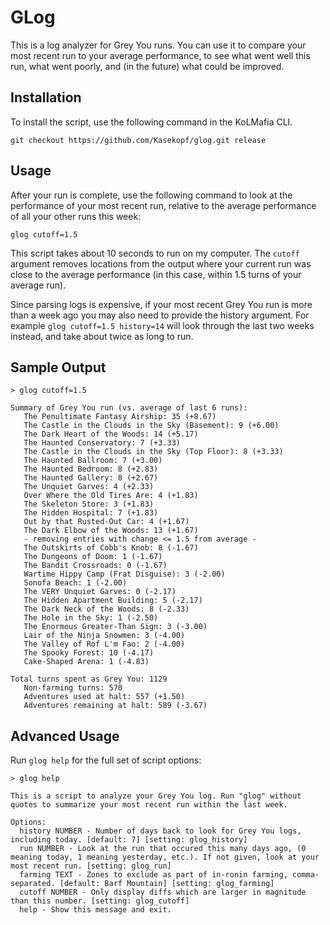 # GLog

This is a log analyzer for Grey You runs. You can use it to compare your most recent run to your average performance, to see what went well this run, what went poorly, and (in the future) what could be improved.

## Installation

To install the script, use the following command in the KoLMafia CLI.

```text
git checkout https://github.com/Kasekopf/glog.git release
```

## Usage

After your run is complete, use the following command to look at the performance of your most recent run, relative to the average performance of all your other runs this week:

```text
glog cutoff=1.5
```

This script takes about 10 seconds to run on my computer. The `cutoff` argument removes locations from the output where your current run was close to the average performance (in this case, within 1.5 turns of your average run).

Since parsing logs is expensive, if your most recent Grey You run is more than a week ago you may also need to provide the history argument. For example `glog cutoff=1.5 history=14` will look through the last two weeks instead, and take about twice as long to run.

## Sample Output

```text
> glog cutoff=1.5

Summary of Grey You run (vs. average of last 6 runs):
   The Penultimate Fantasy Airship: 35 (+8.67)
   The Castle in the Clouds in the Sky (Basement): 9 (+6.00)
   The Dark Heart of the Woods: 14 (+5.17)
   The Haunted Conservatory: 7 (+3.33)
   The Castle in the Clouds in the Sky (Top Floor): 8 (+3.33)
   The Haunted Ballroom: 7 (+3.00)
   The Haunted Bedroom: 8 (+2.83)
   The Haunted Gallery: 8 (+2.67)
   The Unquiet Garves: 4 (+2.33)
   Over Where the Old Tires Are: 4 (+1.83)
   The Skeleton Store: 3 (+1.83)
   The Hidden Hospital: 7 (+1.83)
   Out by that Rusted-Out Car: 4 (+1.67)
   The Dark Elbow of the Woods: 13 (+1.67)
   - removing entries with change <= 1.5 from average -
   The Outskirts of Cobb's Knob: 8 (-1.67)
   The Dungeons of Doom: 1 (-1.67)
   The Bandit Crossroads: 0 (-1.67)
   Wartime Hippy Camp (Frat Disguise): 3 (-2.00)
   Sonofa Beach: 1 (-2.00)
   The VERY Unquiet Garves: 0 (-2.17)
   The Hidden Apartment Building: 5 (-2.17)
   The Dark Neck of the Woods: 8 (-2.33)
   The Hole in the Sky: 1 (-2.50)
   The Enormous Greater-Than Sign: 3 (-3.00)
   Lair of the Ninja Snowmen: 3 (-4.00)
   The Valley of Rof L'm Fao: 2 (-4.00)
   The Spooky Forest: 10 (-4.17)
   Cake-Shaped Arena: 1 (-4.83)

Total turns spent as Grey You: 1129
   Non-farming turns: 570
   Adventures used at halt: 557 (+1.50)
   Adventures remaining at halt: 589 (-3.67)
```

## Advanced Usage

Run `glog help` for the full set of script options:

```text
> glog help

This is a script to analyze your Grey You log. Run "glog" without quotes to summarize your most recent run within the last week.

Options:
  history NUMBER - Number of days back to look for Grey You logs, including today. [default: 7] [setting: glog_history]
  run NUMBER - Look at the run that occured this many days ago, (0 meaning today, 1 meaning yesterday, etc.). If not given, look at your most recent run. [setting: glog_run]
  farming TEXT - Zones to exclude as part of in-ronin farming, comma-separated. [default: Barf Mountain] [setting: glog_farming]
  cutoff NUMBER - Only display diffs which are larger in magnitude than this number. [setting: glog_cutoff]
  help - Show this message and exit.
```
